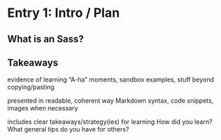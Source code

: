 # Entry 1: Intro / Plan

## What is an Sass?

## Takeaways




evidence of learning
“A-ha” moments, sandbox examples, stuff beyond copying/pasting

presented in readable, coherent way
Markdown syntax, code snippets, images when necessary

includes clear takeaways/strategy(ies) for learning
How did you learn? 
What general tips do you have for others?